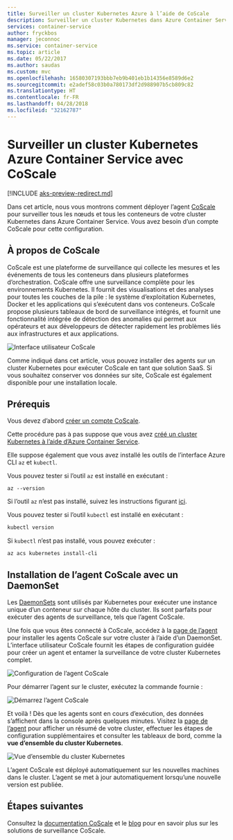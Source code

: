 ```yaml
---
title: Surveiller un cluster Kubernetes Azure à l’aide de CoScale
description: Surveiller un cluster Kubernetes dans Azure Container Service à l’aide de CoScale
services: container-service
author: fryckbos
manager: jeconnoc
ms.service: container-service
ms.topic: article
ms.date: 05/22/2017
ms.author: saudas
ms.custom: mvc
ms.openlocfilehash: 16580307193bbb7eb9b401eb1b14356e8589d6e2
ms.sourcegitcommit: e2adef58c03b0a780173df2d988907b5cb809c82
ms.translationtype: HT
ms.contentlocale: fr-FR
ms.lasthandoff: 04/28/2018
ms.locfileid: "32162787"
---
```

# <a name="monitor-an-azure-container-service-kubernetes-cluster-with-coscale"></a>Surveiller un cluster Kubernetes Azure Container Service avec CoScale

[!INCLUDE [aks-preview-redirect.md](../../../includes/aks-preview-redirect.md)]

Dans cet article, nous vous montrons comment déployer l’agent [CoScale](https://www.coscale.com/) pour surveiller tous les nœuds et tous les conteneurs de votre cluster Kubernetes dans Azure Container Service. Vous avez besoin d’un compte CoScale pour cette configuration. 


## <a name="about-coscale"></a>À propos de CoScale 

CoScale est une plateforme de surveillance qui collecte les mesures et les événements de tous les conteneurs dans plusieurs plateformes d’orchestration. CoScale offre une surveillance complète pour les environnements Kubernetes. Il fournit des visualisations et des analyses pour toutes les couches de la pile : le système d’exploitation Kubernetes, Docker et les applications qui s’exécutent dans vos conteneurs. CoScale propose plusieurs tableaux de bord de surveillance intégrés, et fournit une fonctionnalité intégrée de détection des anomalies qui permet aux opérateurs et aux développeurs de détecter rapidement les problèmes liés aux infrastructures et aux applications.

![Interface utilisateur CoScale](./media/container-service-kubernetes-coscale/coscale.png)

Comme indiqué dans cet article, vous pouvez installer des agents sur un cluster Kubernetes pour exécuter CoScale en tant que solution SaaS. Si vous souhaitez conserver vos données sur site, CoScale est également disponible pour une installation locale.


## <a name="prerequisites"></a>Prérequis


Vous devez d’abord [créer un compte CoScale](https://www.coscale.com/free-trial).

Cette procédure pas à pas suppose que vous avez [créé un cluster Kubernetes à l’aide d’Azure Container Service](container-service-kubernetes-walkthrough.md).

Elle suppose également que vous avez installé les outils de l’interface Azure CLI `az` et `kubectl`.

Vous pouvez tester si l’outil `az` est installé en exécutant :

```azurecli
az --version
```

Si l’outil `az` n’est pas installé, suivez les instructions figurant [ici](/cli/azure/install-azure-cli).

Vous pouvez tester si l’outil `kubectl` est installé en exécutant :

```bash
kubectl version
```

Si `kubectl` n’est pas installé, vous pouvez exécuter :

```azurecli
az acs kubernetes install-cli
```

## <a name="installing-the-coscale-agent-with-a-daemonset"></a>Installation de l’agent CoScale avec un DaemonSet
Les [DaemonSets](https://kubernetes.io/docs/concepts/workloads/controllers/daemonset/) sont utilisés par Kubernetes pour exécuter une instance unique d’un conteneur sur chaque hôte du cluster.
Ils sont parfaits pour exécuter des agents de surveillance, tels que l’agent CoScale.

Une fois que vous êtes connecté à CoScale, accédez à la [page de l’agent](https://app.coscale.com/) pour installer les agents CoScale sur votre cluster à l’aide d’un DaemonSet. L’interface utilisateur CoScale fournit les étapes de configuration guidée pour créer un agent et entamer la surveillance de votre cluster Kubernetes complet.

![Configuration de l’agent CoScale](./media/container-service-kubernetes-coscale/installation.png)

Pour démarrer l’agent sur le cluster, exécutez la commande fournie :

![Démarrez l’agent CoScale](./media/container-service-kubernetes-coscale/agent_script.png)

Et voilà ! Dès que les agents sont en cours d’exécution, des données s’affichent dans la console après quelques minutes. Visitez la [page de l’agent](https://app.coscale.com/) pour afficher un résumé de votre cluster, effectuer les étapes de configuration supplémentaires et consulter les tableaux de bord, comme la **vue d’ensemble du cluster Kubernetes**.

![Vue d’ensemble du cluster Kubernetes](./media/container-service-kubernetes-coscale/dashboard_clusteroverview.png)

L’agent CoScale est déployé automatiquement sur les nouvelles machines dans le cluster. L’agent se met à jour automatiquement lorsqu’une nouvelle version est publiée.


## <a name="next-steps"></a>Étapes suivantes

Consultez la [documentation CoScale](http://docs.coscale.com/) et le [blog](https://www.coscale.com/blog) pour en savoir plus sur les solutions de surveillance CoScale. 

